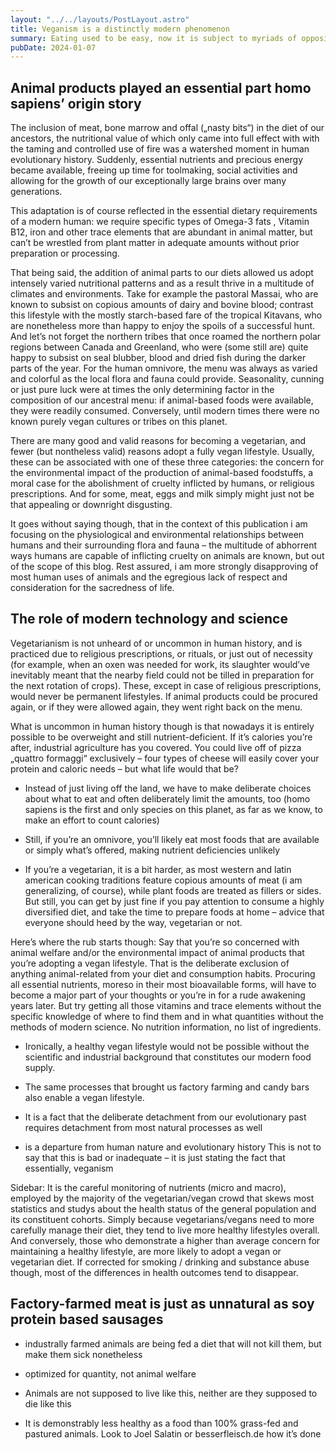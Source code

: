 ```yaml
---
layout: "../../layouts/PostLayout.astro"
title: Veganism is a distinctly modern phenomenon
summary: Eating used to be easy, now it is subject to myriads of opposing influences. We provide an alternative set of guidelines that aim to cut through the chaos.
pubDate: 2024-01-07
---
```


## Animal products played an essential part homo sapiens’ origin story

The inclusion of meat, bone marrow and offal („nasty bits“) in the diet of our ancestors, the nutritional value of which only came into full effect with with the taming and controlled use of fire was a watershed moment in human evolutionary history. Suddenly, essential nutrients and precious energy became available, freeing up time for toolmaking, social activities and allowing for the growth of our exceptionally large brains over many generations. 

This adaptation is of course reflected in the essential dietary requirements of a modern human: we require specific types of Omega-3 fats , Vitamin B12, iron and other trace elements that are abundant in animal matter, but can’t be wrestled from plant matter in adequate amounts without prior preparation or processing.

That being said, the addition of animal parts to our diets allowed us adopt intensely varied nutritional patterns and as a result thrive in a multitude of climates and environments. Take for example the pastoral Massai, who are known to subsist on copious amounts of dairy and bovine blood; contrast this lifestyle with the mostly starch-based fare of the tropical Kitavans, who are nonetheless more than happy to enjoy the spoils of a successful hunt. And let’s not forget the northern tribes that once roamed the northern polar regions between Canada and Greenland, who were (some still are) quite happy to subsist on seal blubber, blood and dried fish during the darker parts of the year. For the human omnivore, the menu was always as varied and colorful as the local flora and fauna could provide. Seasonality, cunning or just pure luck were at times the only determining factor in the composition of our ancestral menu: if animal-based foods were available, they were readily consumed. Conversely, until modern times there were no known purely vegan cultures or tribes on this planet.

There are many good and valid reasons for becoming a vegetarian, and fewer (but nontheless valid) reasons adopt a fully vegan lifestyle. Usually, these can be associated with one of these three categories: the concern for the environmental impact of the production of animal-based foodstuffs, a moral case for the abolishment of cruelty inflicted by humans, or religious prescriptions. And for some, meat, eggs and milk simply might just not be that appealing or downright disgusting.

It goes without saying though, that in the context of this publication i am focusing on the physiological and environmental relationships between humans and their surrounding flora and fauna – the multitude of abhorrent ways humans are capable of inflicting cruelty on animals are known, but out of the scope of this blog. Rest assured, i am more strongly disapproving of most human uses of animals and the egregious lack of respect and consideration for the sacredness of life.

## The role of modern technology and science

Vegetarianism is not unheard of or uncommon in human history, and is practiced due to religious prescriptions, or rituals, or just out of necessity (for example, when an oxen was needed for work, its slaughter would’ve inevitably meant that the nearby field could not be tilled in preparation for the next rotation of crops). These, except in case of religious prescriptions, would never be permanent lifestyles. If animal products could be procured again, or if they were allowed again, they went right back on the menu.

What is uncommon in human history though is that nowadays it is entirely possible to be overweight and still nutrient-deficient. If it’s calories you’re after, industrial agriculture has you covered. You could live off of pizza „quattro formaggi“ exclusively – four types of cheese will easily cover your protein and caloric needs – but what life would that be? 

* Instead of just living off the land, we have to make deliberate choices about what to eat and often deliberately limit the amounts, too (homo sapiens is the first and only species on this planet, as far as we know, to make an effort to count calories)

* Still, if you’re an omnivore, you’ll likely eat most foods that are available or simply what’s offered, making nutrient deficiencies unlikely

* If you’re a vegetarian, it is a bit harder, as most western and latin american cooking traditions feature copious amounts of meat (i am generalizing, of course), while plant foods are treated as fillers or sides. But still, you can get by just fine if you pay attention to consume a highly diversified diet, and take the time to prepare foods at home – advice that everyone should heed by the way, vegetarian or not.

Here’s where the rub starts though: Say that you’re so concerned with animal welfare and/or the environmental impact of animal products that you’re adopting a vegan lifestyle. 
That is the deliberate exclusion of anything animal-related from your diet and consumption habits.
Procuring all essential nutrients, moreso in their most bioavailable forms, will have to become a major part of your thoughts or you’re in for a rude awakening years later. But try getting all those vitamins and trace elements without the specific knowledge of where to find them and in what quantities without the methods of modern science. No nutrition information, no list of ingredients.

* Ironically, a healthy vegan lifestyle would not be possible without the scientific and industrial background that constitutes our modern food supply.

* The same processes that brought us factory farming and candy bars also enable a vegan lifestyle.

* It is a fact that the deliberate detachment from our evolutionary past requires detachment from most natural processes as well

* is a departure from human nature and evolutionary history
This is not to say that this is bad or inadequate – it is just stating the fact that essentially, veganism 


Sidebar: It is the careful monitoring of nutrients (micro and macro), employed by the majority of the vegetarian/vegan crowd that skews most statistics and studys about the health status of the general population and its constituent cohorts. Simply because vegetarians/vegans need to more carefully manage their diet, they tend to live more healthy lifestyles overall. And conversely, those who demonstrate a higher than average concern for maintaining a healthy lifestyle,  are more likely to adopt a vegan or vegetarian diet. 
If corrected for smoking / drinking and substance abuse though, most of the differences in health outcomes tend to disappear.


## Factory-farmed meat is just as unnatural as soy protein based sausages

* industrally farmed animals are being fed a diet that will not kill them, but make them sick nonetheless
* optimized for quantity, not animal welfare

* Animals are not supposed to live like this, neither are they supposed to die like this

* It is demonstrably less healthy as a food than 100% grass-fed and pastured animals. Look to Joel Salatin or besserfleisch.de how it’s done

